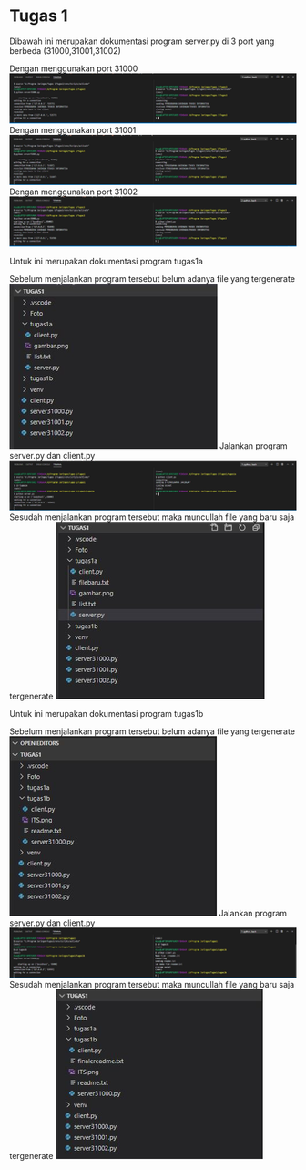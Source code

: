 <h1>Tugas 1</h1>

Dibawah ini merupakan dokumentasi program server.py di 3 port yang berbeda (31000,31001,31002)

Dengan menggunakan port 31000 
<img src="Foto/serverclient31000.JPG" >
Dengan menggunakan port 31001 
<img src="Foto/serverclient31001.JPG" >
Dengan menggunakan port 31002 
<img src="Foto/serverclient31002.JPG" >

Untuk ini merupakan dokumentasi program tugas1a

Sebelum menjalankan program tersebut belum adanya file yang tergenerate
<img src="Foto/tugas1a sebelum.JPG" >
Jalankan program server.py dan client.py
<img src="Foto/tugas1a terminal.JPG" >
Sesudah menjalankan program tersebut maka muncullah file yang baru saja tergenerate
<img src="Foto/tugas1a sesudah.JPG" >

Untuk ini merupakan dokumentasi program tugas1b

Sebelum menjalankan program tersebut belum adanya file yang tergenerate
<img src="Foto/tugas1b sebelum.JPG" >
Jalankan program server.py dan client.py
<img src="Foto/tugas1b terminal.JPG" >
Sesudah menjalankan program tersebut maka muncullah file yang baru saja tergenerate
<img src="Foto/tugas1b sesudah.JPG" >
